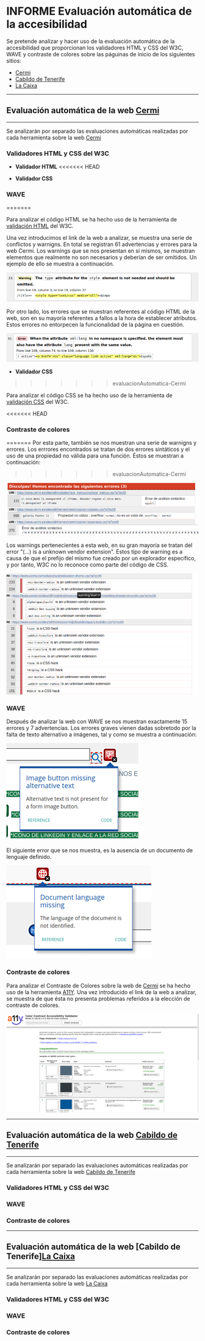 # INFORME Evaluación automática de la accesibilidad

Se pretende analizar y hacer uso de la evaluación automática de la accesibilidad que proporcionan los validadores HTML y CSS del W3C, WAVE y contraste de colores sobre las páguinas de inicio de los siguientes sitios:

- [Cermi]("https://www.cermi.es")
- [Cabildo de Tenerife]("https://www.tenerife.es/portalcabtfe/es/")
- [La Caixa]("https://www.caixabank.es/index_es.html")

***
## Evaluación automática de la web [Cermi]("https://www.cermi.es")
***

Se analizarán por separado las evaluaciones automáticas realizadas por cada herramienta sobre la web [Cermi]("https://www.cermi.es")

### Validadores HTML y CSS del W3C

- **Validador HTML**
<<<<<<< HEAD

- **Validador CSS** 

### WAVE

=======

Para analizar el código HTML se ha hecho uso de la herramienta de [validación HTML](http://validator.w3.org) del W3C.

Una vez introducimos el link de la web a analizar, se muestra una serie de conflictos y warnigns. En total se registran 61 advertencias y errores para la web Cermi.
Los warnings que se nos presentan en sí mismos, se muestran elementos que realmente no son necesarios y deberían de ser omitidos. Un ejemplo de ello se muestra a continuación.

![warnings-html](../public/media/img/warning-html.png "Imagen que muestra ejemplo de warning")

Por otro lado, los errores que se muestran referentes al código HTML de la web, son en su mayoría referentes a fallos a la hora de establecer atributos. Estos errores no entorpecen la funcionalidad de la página en cuestión.

![error-html](../public/media/img/error-html.png)

- **Validador CSS** 
>>>>>>> evaluacionAutomatica-Cermi

Para analizar el código CSS se ha hecho uso de la herramienta de [validación CSS](http://jigsaw.w3.org/css-validator/) del W3C.

<<<<<<< HEAD
### Contraste de colores

=======
Por esta parte, también se nos muestran una serie de warnigns y errores. Los errrores encontrados se tratan de dos errores sintáticos y el uso de una propiedad no válida para una función. Éstos se muestran a continuación:
>>>>>>> evaluacionAutomatica-Cermi

![error-css](../public/media/img/error-css.png "Imagen que muestra ejemplo de warning")

Los warnings pertenecientes a esta web, en su gran mayoría se tratan del error "(...) is a unknown vendor extension". Estos tipo de warning es a causa de que el prefijo del mismo fue creado por un explorador específico, y por tanto, W3C no lo reconoce como parte del código de CSS.

![warning-css](../public/media/img/warning-css.png)


### WAVE

Después de analizar la web con WAVE se nos muestran exactamente 15 errores y 7 advertencias. Los errores graves vienen dadas sobretodo por la falta de texto alternativo a imágenes, tal y como se muestra a continuación: 

![wave-error1](../public/media/img/wave-error1.png)

El siguiente error que se nos muestra, es la ausencia de un documento de lenguaje definido.

![wave-error2](../public/media/img/wave-error2.png)

### Contraste de colores

Para analizar el Contraste de Colores sobre la web de [Cermi]("https://www.cermi.es") se ha hecho uso de la herramienta [A11Y]("https://color.a11y.com/Contrast/"). Una vez introducido el link de la web a analizar, se muestra de que ésta no presenta problemas referidos a la elección de contraste de colores. 

![color-contrast](../public/media/img/color-contrast.png "Imagen que muestra los colores analizados por la herramienta.")



***
## Evaluación automática de la web [Cabildo de Tenerife]("https://www.tenerife.es/portalcabtfe/es/")
***

Se analizarán por separado las evaluaciones automáticas realizadas por cada herramienta sobre la web [Cabildo de Tenerife]("https://www.tenerife.es/portalcabtfe/es/")

### Validadores HTML y CSS del W3C

### WAVE

### Contraste de colores












***
## Evaluación automática de la web [Cabildo de Tenerife][La Caixa]("https://www.caixabank.es/index_es.html")

***

Se analizarán por separado las evaluaciones automáticas realizadas por cada herramienta sobre la web [La Caixa]("https://www.caixabank.es/index_es.html")

### Validadores HTML y CSS del W3C

### WAVE

### Contraste de colores